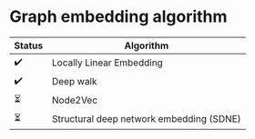 # Graph embedding algorithm

| Status  | Algorithm | 
| ------------- | ------------- |
| :heavy_check_mark: |  Locally Linear Embedding |
|  :heavy_check_mark: | Deep walk  |
|  :hourglass_flowing_sand: | Node2Vec |
|  :hourglass_flowing_sand: |Structural deep network embedding (SDNE) |